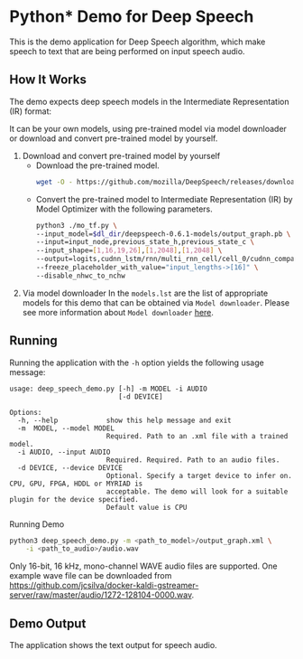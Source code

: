 Python* Demo for Deep Speech
===============================

This is the demo application for Deep Speech algorithm, which make speech to text that are being performed on input speech audio. 

How It Works
------------
The demo expects deep speech models in the Intermediate Representation (IR) format:

It can be your own models, using pre-trained model via model downloader or download and convert pre-trained model by yourself.

1. Download and convert pre-trained model by yourself
    * Download the pre-trained model.
      ```sh
      wget -O - https://github.com/mozilla/DeepSpeech/releases/download/v0.6.1/deepspeech-0.6.1-models.tar.gz | tar xvfz -
      ```
    * Convert the pre-trained model to Intermediate Representation (IR) by Model Optimizer with the following parameters.
      ```sh
      python3 ./mo_tf.py \
      --input_model=$dl_dir/deepspeech-0.6.1-models/output_graph.pb \
      --input=input_node,previous_state_h,previous_state_c \
      --input_shape=[1,16,19,26],[1,2048],[1,2048] \
      --output=logits,cudnn_lstm/rnn/multi_rnn_cell/cell_0/cudnn_compatible_lstm_cell/GatherNd,cudnn_lstm/rnn/multi_rnn_cell/cell_0/cudnn_compatible_lstm_cell/GatherNd_1 \
      --freeze_placeholder_with_value="input_lengths->[16]" \
      --disable_nhwc_to_nchw
      ```
2. Via model downloader
    In the `models.lst` are the list of appropriate models for this demo that can be obtained via `Model downloader`. Please see more information about `Model downloader` [here](../model_downloader/README.md).

Running
-------
Running the application with the `-h` option yields the following usage message:

```
usage: deep_speech_demo.py [-h] -m MODEL -i AUDIO
                           [-d DEVICE]

Options:
  -h, --help            show this help message and exit
  -m  MODEL, --model MODEL
                        Required. Path to an .xml file with a trained model.
  -i AUDIO, --input AUDIO
                        Required. Required. Path to an audio files.
  -d DEVICE, --device DEVICE
                        Optional. Specify a target device to infer on. CPU, GPU, FPGA, HDDL or MYRIAD is
                        acceptable. The demo will look for a suitable plugin for the device specified.
                        Default value is CPU
```

Running Demo

```sh
python3 deep_speech_demo.py -m <path_to_model>/output_graph.xml \
    -i <path_to_audio>/audio.wav
```
Only 16-bit, 16 kHz, mono-channel WAVE audio files are supported. One example wave file can be downloaded from https://github.com/jcsilva/docker-kaldi-gstreamer-server/raw/master/audio/1272-128104-0000.wav.

Demo Output
------------
The application shows the text output for speech audio.


